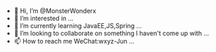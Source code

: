 - 👋 Hi, I’m @MonsterWonderx
- 👀 I’m interested in ...
- 🌱 I’m currently learning JavaEE,JS,Spring ...
- 💞️ I’m looking to collaborate on something I haven't come up with ...
- 📫 How to reach me WeChat:wxyz-Jun ...

<!---
MonsterWonderx/MonsterWonderx is a ✨ special ✨ repository because its `README.md` (this file) appears on your GitHub profile.
You can click the Preview link to take a look at your changes.
--->
